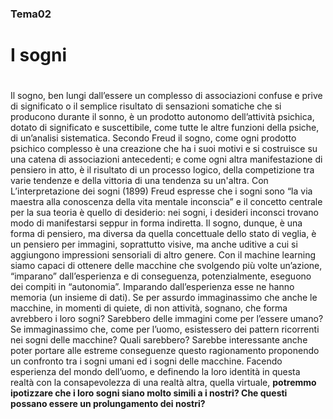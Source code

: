 ### Tema02 <h3>

# I sogni <h1>

Il sogno, ben lungi dall’essere un complesso di associazioni confuse e prive di significato o il semplice risultato di sensazioni somatiche che si producono durante il sonno, è un prodotto autonomo dell’attività psichica, dotato di significato e suscettibile, come tutte le altre funzioni della psiche, di un’analisi sistematica. Secondo Freud il sogno, come ogni prodotto psichico complesso è una creazione che ha i suoi motivi e si costruisce su una catena di associazioni antecedenti; e come ogni altra manifestazione di pensiero in atto, è il risultato di un processo logico, della competizione tra varie tendenze e della vittoria di una tendenza su un'altra. Con L’interpretazione dei sogni (1899) Freud espresse che i sogni sono “la via maestra alla conoscenza della vita mentale inconscia” e il concetto centrale per la sua teoria è quello di desiderio: nei sogni, i desideri inconsci trovano modo di manifestarsi seppur in forma indiretta. Il sogno, dunque, è una forma di pensiero, ma diversa da quella concettuale dello stato di veglia, è un pensiero per immagini, soprattutto visive, ma anche uditive a cui si aggiungono impressioni sensoriali di altro genere.
Con il machine learning siamo capaci di ottenere delle macchine che svolgendo più volte un’azione, “imparano” dall’esperienza e di conseguenza, potenzialmente, eseguono dei compiti in “autonomia”. Imparando dall’esperienza esse ne hanno memoria (un insieme di dati). Se per assurdo immaginassimo che anche le macchine, in momenti di quiete, di non attività, sognano, che forma avrebbero i loro sogni? Sarebbero delle immagini come per l’essere umano? Se immaginassimo che, come per l’uomo, esistessero dei pattern ricorrenti nei sogni delle macchine? Quali sarebbero? Sarebbe interessante anche poter portare alle estreme conseguenze questo ragionamento proponendo un confronto tra i sogni umani ed i sogni delle macchine. Facendo esperienza del mondo dell’uomo, e definendo la loro identità in questa realtà con la consapevolezza di una realtà altra, quella virtuale, **potremmo ipotizzare che i loro sogni siano molto simili a i nostri? Che questi possano essere un prolungamento dei nostri?**  

